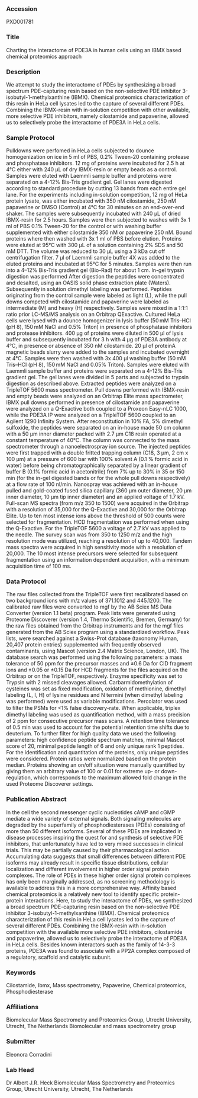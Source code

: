 ### Accession
PXD001781

### Title
Charting the interactome of PDE3A in human cells using an IBMX based chemical proteomics approach

### Description
We attempt to study the interactome of PDEs by synthesizing a broad spectrum PDE-capturing resin based on the non-selective PDE inhibitor 3-isobutyl-1-methylxanthine (IBMX). Chemical proteomics characterization of this resin in HeLa cell lysates led to the capture of several different PDEs. Combining the IBMX-resin with in-solution competition with other available, more selective PDE inhibitors, namely cilostamide and papaverine, allowed us to selectively probe the interactome of PDE3A in HeLa cells.

### Sample Protocol
Pulldowns were perfomed in HeLa cells subjected to dounce homogenization on ice in 5 ml of PBS, 0.2% Tween-20 containing protease and phosphatase inhibitors. 12 mg of proteins were incubated for 2.5 h at 4°C either with 240 µL of dry IBMX-resin or empty beads as a control. Samples were eluted with Laemmli sample buffer and proteins were separated on a 4-12% Bis-Tris gradient gel. Gel lanes were digested according to standard procedure by cutting 13 bands from each entire gel lane. For the experiments including in-solution competition, 12 mg of HeLa protein lysate, was either incubated with 350 nM cilostamide, 250 nM papaverine or DMSO (Control) at 4°C for 30 minutes on an end-over-end shaker. The samples were subsequently incubated with 240 µL of dried IBMX-resin for 2.5 hours. Samples were then subjected to washes with 3x 1 ml of PBS 0.1% Tween-20 for the control or with washing buffer supplemented with either cilostamide 350 nM or papaverine 250 nM. Bound proteins where then washed with 3x 1 ml of PBS before elution. Proteins were eluted at 95°C with 300 µL of a solution containing 2% SDS and 50 mM DTT. The volume was reduced to 30 µL using a 3 kDa cut off centrifugation filter. 7 µl of Laemmli sample buffer 4X was added to the eluted proteins and incubated at 95°C for 5 minutes. Samples were then run into a 4–12% Bis-Tris gradient gel (Bio-Rad) for about 1 cm. In-gel trypsin digestion was performed After digestion the peptides were concentrated and desalted, using an OASIS solid phase extraction plate (Waters). Subsequently in solution dimethyl labeling was performed. Peptides originating from the control sample were labeled as light (L), while the pull downs competed with cilostamide and papaverine were labeled as intermediate (M) and heavy (H) respectively. Samples were mixed in a 1:1:1 ratio prior LC-MS/MS analysis on an Orbitrap QExactive. Cultured HeLa cells were lysed with a dounce homogenizer in lysis buffer (50 mM Tris–HCl (pH 8), 150 mM NaCl and 0.5% Triton) in presence of phosphatase inhibitors and protease inhibitors. 400 µg of proteins were diluted in 500 µl of lysis buffer and subsequently incubated for 3 h with 4 µg of PDE3A antibody at 4°C, in presence or absence of 350 nM cilostamide. 20 µl of proteinA magnetic beads slurry were added to the samples and incubated overnight at 4°C. Samples were then washed with 3x 400 µl washing buffer (50 mM Tris–HCl (pH 8), 150 mM NaCl and 0.05% Triton). Samples were eluted with Laemmli sample buffer and proteins were separated on a 4-12% Bis-Tris gradient gel. The gel lanes were divided in 5 parts and subjected to trypsin digestion as described above. Extracted peptides were analyzed on a TripleTOF 5600 mass spectrometer. Pull downs performed with IBMX-resin and empty beads were analyzed on an Orbitrap Elite mass spectrometer, IBMX pull downs performed in presence of cilostamide and papaverine were analyzed on a Q-Exactive both coupled to a Proxeon Easy-nLC 1000, while the PDE3A IP were analyzed on a TripleTOF 5600 coupled to an Agilent 1290 Infinity System.  After reconstitution in 10% FA, 5% dimethyl sulfoxide, the peptides were separated on an in-house made 50 cm column with a 50 µm inner diameter packed with 2.7 µm C18 resin operated at a constant temperature of 40°C. The column was connected to the mass spectrometer through a nanoelectrospray ion source. The injected peptides were first trapped with a double fritted trapping column (C18, 3 μm, 2 cm x 100 μm) at a pressure of 600 bar with 100% solvent A (0.1 % formic acid in water) before being chromatographically separated by a linear gradient of buffer B (0.1% formic acid in acetonitrile) from 7% up to 30% in 35 or 150 min (for the in-gel digested bands or for the whole pull downs respectively) at a flow rate of 100 nl/min. Nanospray was achieved with an in-house pulled and gold-coated fused silica capillary (360 µm outer diameter, 20 µm inner diameter, 10 µm tip inner diameter) and an applied voltage of 1.7 kV. Full-scan MS spectra (from m/z 350 to 1500) were acquired in the Orbitrap with a resolution of 35,000 for the Q-Exactive and 30,000 for the Orbitrap Elite. Up to ten most intense ions above the threshold of 500 counts were selected for fragmentation. HCD fragmentation was performed when using the Q-Exactive. For the TripleTOF 5600 a voltage of 2.7 kV was applied to the needle. The survey scan was from 350 to 1250 m/z and the high resolution mode was utilized, reaching a resolution of up to 40,000. Tandem mass spectra were acquired in high sensitivity mode with a resolution of 20,000. The 10 most intense precursors were selected for subsequent fragmentation using an information dependent acquisition, with a minimum acquisition time of 100 ms.

### Data Protocol
The raw files collected from the TripleTOF were first recalibrated based on two background ions with m/z values of 371.1012 and 445.1200. The calibrated raw files were converted to mgf by the AB Sciex MS Data Converter (version 1.1 beta) program.  Peak lists were generated using Proteome Discoverer (version 1.4, Thermo Scientific, Bremen, Germany) for the raw files obtained from the Orbitrap instruments and for the mgf files generated from the AB Sciex program using a standardized workflow. Peak lists, were searched against a Swiss-Prot database (taxonomy Human, 20,407 protein entries) supplemented with frequently observed contaminants, using Mascot (version 2.4 Matrix Science, London, UK). The database search was performed using the following parameters: a mass tolerance of 50 ppm for the precursor masses and ±0.6 Da for CID fragment ions and ±0.05 or ±0.15 Da for HCD fragments for the files acquired on the Orbitrap or on the TripleTOF, respectively. Enzyme specificity was set to Trypsin with 2 missed cleavages allowed.  Carbarmidomethylation of cysteines was set as fixed modification, oxidation of methionine, dimethyl labeling (L, I, H) of lysine residues and N termini (when dimethyl labeling was performed) were used as variable modifications. Percolator was used to ﬁlter the PSMs for <1% false discovery-rate. When applicable, triplex dimethyl labeling was used as quantification method, with a mass precision of 2 ppm for consecutive precursor mass scans. A retention time tolerance of 0.5 min was used to account for the potential retention time shifts due to deuterium. To further filter for high quality data we used the following parameters: high confidence peptide spectrum matches, minimal Mascot score of 20, minimal peptide length of 6 and only unique rank 1 peptides. For the identification and quantitation of the proteins, only unique peptides were considered. Protein ratios were normalized based on the protein median. Proteins showing an on/off situation were manually quantified by giving them an arbitrary value of 100 or 0.01 for extreme up- or down-regulation, which corresponds to the maximum allowed fold change in the used Proteome Discoverer settings.

### Publication Abstract
In the cell the second messenger cyclic nucleotides cAMP and cGMP mediate a wide variety of external signals. Both signaling molecules are degraded by the superfamily of phosphodiesterases (PDEs) consisting of more than 50 different isoforms. Several of these PDEs are implicated in disease processes inspiring the quest for and synthesis of selective PDE inhibitors, that unfortunately have led to very mixed successes in clinical trials. This may be partially caused by their pharmacological action. Accumulating data suggests that small differences between different PDE isoforms may already result in specific tissue distributions, cellular localization and different involvement in higher order signal protein complexes. The role of PDEs in these higher order signal protein complexes has only been marginally addressed, as no screening methodology is available to address this in a more comprehensive way. Affinity based chemical proteomics is a relatively new tool to identify specific protein-protein interactions. Here, to study the interactome of PDEs, we synthesized a broad spectrum PDE-capturing resin based on the non-selective PDE inhibitor 3-isobutyl-1-methylxanthine (IBMX). Chemical proteomics characterization of this resin in HeLa cell lysates led to the capture of several different PDEs. Combining the IBMX-resin with in-solution competition with the available more selective PDE inhibitors, cilostamide and papaverine, allowed us to selectively probe the interactome of PDE3A in HeLa cells. Besides known interactors such as the family of 14-3-3 proteins, PDE3A was found to associate with a PP2A complex composed of a regulatory, scaffold and catalytic subunit.

### Keywords
Cilostamide, Ibmx, Mass spectrometry, Papaverine, Chemical proteomics, Phosphodiesterase

### Affiliations
Biomolecular Mass Spectrometry and Proteomics Group, Utrecht University, Utrecht, The Netherlands
Biomolecular and mass spectrometry group

### Submitter
Eleonora Corradini

### Lab Head
Dr Albert J.R. Heck
Biomolecular Mass Spectrometry and Proteomics Group, Utrecht University, Utrecht, The Netherlands


